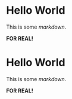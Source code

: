 <div class="page" id="p1"><h1 id="hello-world">Hello World</h1>
<p>This is some <em>markdown</em>.</p>
<p><strong>FOR REAL!</strong></p>
 <h1 id="hello-world">Hello World</h1>
<p>This is some <em>markdown</em>.</p>
<p><strong>FOR REAL!</strong></p>
</div>